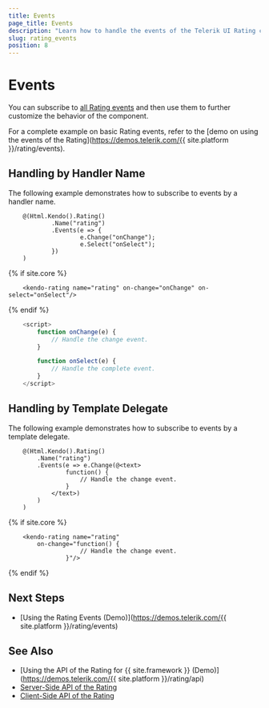 ```yaml
---
title: Events
page_title: Events
description: "Learn how to handle the events of the Telerik UI Rating component for {{ site.framework }}."
slug: rating_events
position: 8
---
```


# Events

You can subscribe to [all Rating events](/api/kendo.mvc.ui.fluent/ratingeventbuilder) and then use them to further customize the behavior of the component.

For a complete example on basic Rating events, refer to the [demo on using the events of the Rating](https://demos.telerik.com/{{ site.platform }}/rating/events).

## Handling by Handler Name

The following example demonstrates how to subscribe to events by a handler name.

```HtmlHelper
    @(Html.Kendo().Rating()
            .Name("rating")
            .Events(e => {
                    e.Change("onChange");
                    e.Select("onSelect");
            })
    )
```
{% if site.core %}
```TagHelper
    <kendo-rating name="rating" on-change="onChange" on-select="onSelect"/>
```
{% endif %}
```JavaScript
    <script>
        function onChange(e) {
            // Handle the change event.
        }

        function onSelect(e) {
            // Handle the complete event.
        }
    </script>
```

## Handling by Template Delegate

The following example demonstrates how to subscribe to events by a template delegate.

```HtmlHelper
    @(Html.Kendo().Rating()
        .Name("rating")
        .Events(e => e.Change(@<text>
                function() {
                    // Handle the change event.
                }
            </text>)
        )
    )
```
{% if site.core %}
```TagHelper
    <kendo-rating name="rating" 
        on-change="function() {
                    // Handle the change event.
                }"/>
```
{% endif %}

## Next Steps

* [Using the Rating Events (Demo)](https://demos.telerik.com/{{ site.platform }}/rating/events)

## See Also

* [Using the API of the Rating for {{ site.framework }} (Demo)](https://demos.telerik.com/{{ site.platform }}/rating/api)
* [Server-Side API of the Rating](/api/rating)
* [Client-Side API of the Rating](https://docs.telerik.com/kendo-ui/api/javascript/ui/rating)

